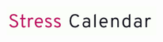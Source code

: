 <p align="center"><img width=60% src="https://github.com/Ferryistaken/Stress-Calendar/blob/master/media/readme-logo.png"></p>